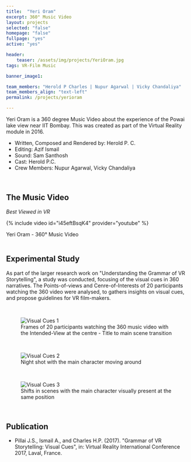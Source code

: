 ```yaml
---
title:  "Yeri Oram"
excerpt: 360° Music Video
layout: projects   
selected: "false"
homepage: "false"
fullpage: "yes"
active: "yes"

header:
    teaser: /assets/img/projects/YeriOram.jpg
tags: VR-Film Music

banner_image1:

team_members: "Herold P Charles | Nupur Agarwal | Vicky Chandaliya"
team_members_align: "text-left"
permalink: /projects/yerioram

---
```


Yeri Oram is a 360 degree Music Video about the experience of the Powai lake view near IIT Bombay. This was created as part of the Virtual Reality module in 2016.

- Written, Composed and Rendered by: Herold P. C.
- Editing: Azif Ismail
- Sound: Sam Santhosh
- Cast: Herold P.C.
- Crew Members: Nupur Agarwal, Vicky Chandaliya

<br>

## The Music Video
_Best Viewed in VR_

{% include video id="i45eftBsqK4" provider="youtube" %}
<figcaption>Yeri Oram - 360° Music Video</figcaption>

<br>

## Experimental Study
As part of the larger research work on "Understanding the Grammar of VR Storytelling", a study was conducted, focusing of the visual cues in 360 narratives. The Points-of-views and Cenre-of-Interests of 20 participants watching the 360 video were analysed, to gathers insights on visual cues, and propose guidelines for VR film-makers. 

<br>

<figure class="align-center">
  <img src="/assets/img/projects/YeriOram/visual-cues1.gif" alt="Visual Cues 1">
  <figcaption>Frames of 20 participants watching the 360 music video with the Intended-View at the centre - Title to main scene transition</figcaption>
</figure> 

<br>

<figure class="align-center">
  <img src="/assets/img/projects/YeriOram/visual-cues2.gif" alt="Visual Cues 2">
  <figcaption>Night shot with the main character moving around</figcaption>
</figure> 

<br>

<figure class="align-center">
  <img src="/assets/img/projects/YeriOram/visual-cues3.gif" alt="Visual Cues 3">
  <figcaption>Shifts in scenes with the main character visually present at the same position</figcaption>
</figure> 

<br>

## Publication

- Pillai J.S., Ismail A., and Charles H.P. (2017). "Grammar of VR Storytelling: Visual Cues", in: Virtual Reality International Conference 2017, Laval, France. 


